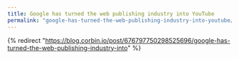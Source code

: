 ```yaml
---
title: Google has turned the web publishing industry into YouTube
permalink: "google-has-turned-the-web-publishing-industry-into-youtube/index.html"
---
```


{% redirect "https://blog.corbin.io/post/676797750298525696/google-has-turned-the-web-publishing-industry-into" %}